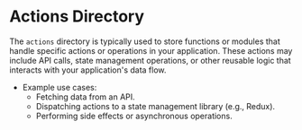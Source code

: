 # Actions Directory

The `actions` directory is typically used to store functions or modules that handle specific actions or operations in your application. These actions may include API calls, state management operations, or other reusable logic that interacts with your application's data flow.

- Example use cases:
  - Fetching data from an API.
  - Dispatching actions to a state management library (e.g., Redux).
  - Performing side effects or asynchronous operations.
